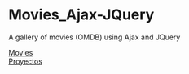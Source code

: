 # Movies_Ajax-JQuery
A gallery of movies (OMDB) using Ajax and JQuery

[Movies](https://xosejx.github.io/Movies_Ajax-JQuery/)
<br/>
<a href="http://wordpressdaw.net23.net/" target="_blank">Proyectos</a>
